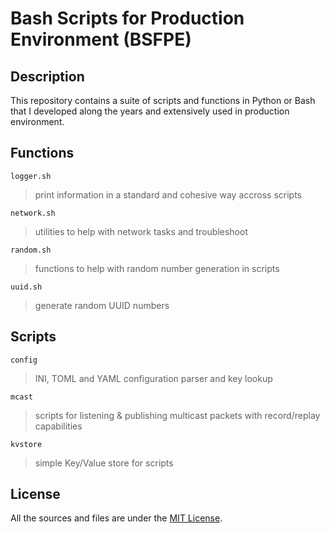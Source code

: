 # Bash Scripts for Production Environment (BSFPE)

## Description

This repository contains a suite of scripts and functions in Python or Bash that I developed along
the years and extensively used in production environment.  

## Functions

`logger.sh`
> print information in a standard and cohesive way accross scripts

`network.sh`
> utilities to help with network tasks and troubleshoot  

`random.sh`
> functions to help with random number generation in scripts  

`uuid.sh`
> generate random UUID numbers

## Scripts

`config`
> INI, TOML and YAML configuration parser and key lookup  

`mcast`
> scripts for listening & publishing multicast packets with record/replay capabilities  

`kvstore`
> simple Key/Value store for scripts  



## License

All the sources and files are under the [MIT License](https://choosealicense.com/licenses/mit/).